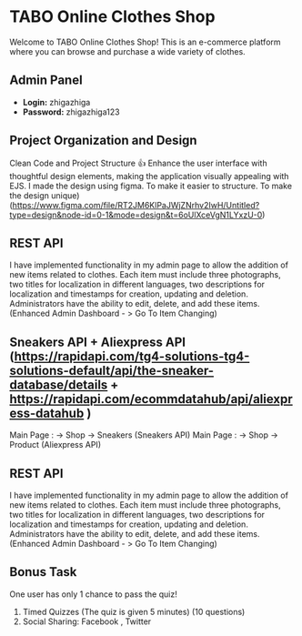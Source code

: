 # TABO Online Clothes Shop

Welcome to TABO Online Clothes Shop! This is an e-commerce platform where you can browse and purchase a wide variety of clothes.


## Admin Panel 

- **Login:** zhigazhiga
-  **Password:** zhigazhiga123

##  Project Organization and Design
Clean Code and Project Structure 👍
Enhance the user interface with thoughtful design elements, making the application visually 
appealing with EJS.
I made the design using figma. To make it easier to structure. To make the design unique) (https://www.figma.com/file/RT2JM6KlPaJWjZNrhv2IwH/Untitled?type=design&node-id=0-1&mode=design&t=6oUlXceVgN1LYxzU-0)


## REST API 
I have implemented functionality in my admin page to allow the addition of new items related to
clothes. Each item must include three photographs, two titles for localization
in different languages, two descriptions for localization and timestamps for creation, updating and
deletion. Administrators have the ability to edit, delete, and add these items.  
(Enhanced Admin Dashboard - > Go To Item Changing)





## Sneakers API + Aliexpress API (https://rapidapi.com/tg4-solutions-tg4-solutions-default/api/the-sneaker-database/details + https://rapidapi.com/ecommdatahub/api/aliexpress-datahub )
Main Page : -> Shop -> Sneakers (Sneakers API)
Main Page : -> Shop -> Product (Aliexpress API)


## REST API 
I have implemented functionality in my admin page to allow the addition of new items related to
clothes. Each item must include three photographs, two titles for localization
in different languages, two descriptions for localization and timestamps for creation, updating and
deletion. Administrators have the ability to edit, delete, and add these items.  
(Enhanced Admin Dashboard - > Go To Item Changing)


## Bonus Task
One user has only 1 chance to pass the quiz!

1. Timed Quizzes (The quiz is given 5 minutes) (10 questions)
2. Social Sharing: Facebook , Twitter




